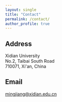 ```yaml
---
layout: single
title: "Contact"
permalink: /contact/
author_profile: true
---
```

## Address
<p>Xidian University
<br>No.2, Taibai South Road
<br>710071, Xi'an, China</p>

## Email
[mingjiang@xidian.edu.cn](mailto:mingjiang@xidan.edu.cn)